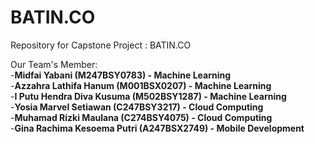 # BATIN.CO
Repository for Capstone Project : BATIN.CO

Our Team's Member:<br>
-**Midfai Yabani (M247BSY0783) - Machine Learning**<br>
-**Azzahra Lathifa Hanum (M001BSX0207) - Machine Learning**<br>
-**I Putu Hendra Diva Kusuma (M502BSY1287) - Machine Learning**<br>
-**Yosia Marvel Setiawan (C247BSY3217) - Cloud Computing**<br>
-**Muhamad Rizki Maulana (C274BSY4075) - Cloud Computing**<br>
-**Gina Rachima Kesoema Putri (A247BSX2749) - Mobile Development**
